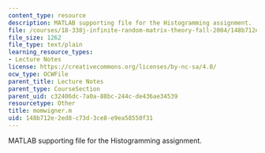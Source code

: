 ```yaml
---
content_type: resource
description: MATLAB supporting file for the Histogramming assignment.
file: /courses/18-338j-infinite-random-matrix-theory-fall-2004/148b712e2ed8c73d3ce8e9ea58550f31_momwigner.m
file_size: 1262
file_type: text/plain
learning_resource_types:
- Lecture Notes
license: https://creativecommons.org/licenses/by-nc-sa/4.0/
ocw_type: OCWFile
parent_title: Lecture Notes
parent_type: CourseSection
parent_uid: c32406dc-7a0a-88bc-244c-de436ae34539
resourcetype: Other
title: momwigner.m
uid: 148b712e-2ed8-c73d-3ce8-e9ea58550f31
---
```

MATLAB supporting file for the Histogramming assignment.